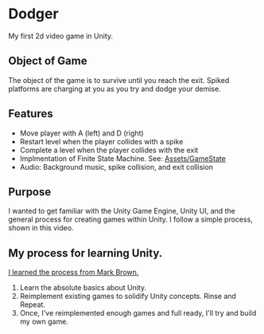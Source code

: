 # Dodger
 My first 2d video game in Unity.
 
## Object of Game

The object of the game is to survive until you reach the exit. Spiked platforms are charging at you as you try and dodge your demise.

## Features

- Move player with A (left) and D (right)
- Restart level when the player collides with a spike
- Complete a level when the player collides with the exit
- Implmentation of Finite State Machine. See: [Assets/GameState](Assets/GameState)
- Audio: Background music, spike collision, and exit collision

## Purpose

I wanted to get familiar with the Unity Game Engine, Unity UI, and the general process for creating games within Unity. I follow a simple process, shown in this video.

## My process for learning Unity.

[I learned the process from Mark Brown.](https://www.youtube.com/watch?v=vFjXKOXdgGo&list=PLc38fcMFcV_uH3OK4sTa4bf-UXGk2NW2n&index=2)

1. Learn the absolute basics about Unity.
2. Reimplement existing games to solidify Unity concepts. Rinse and Repeat.
3. Once, I've reimplemented enough games and full ready, I'll try and build my own game.

